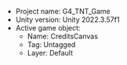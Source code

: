 <!-- UNITY CODE ASSIST INSTRUCTIONS START -->
- Project name: G4_TNT_Game
- Unity version: Unity 2022.3.57f1
- Active game object:
  - Name: CreditsCanvas
  - Tag: Untagged
  - Layer: Default
<!-- UNITY CODE ASSIST INSTRUCTIONS END -->